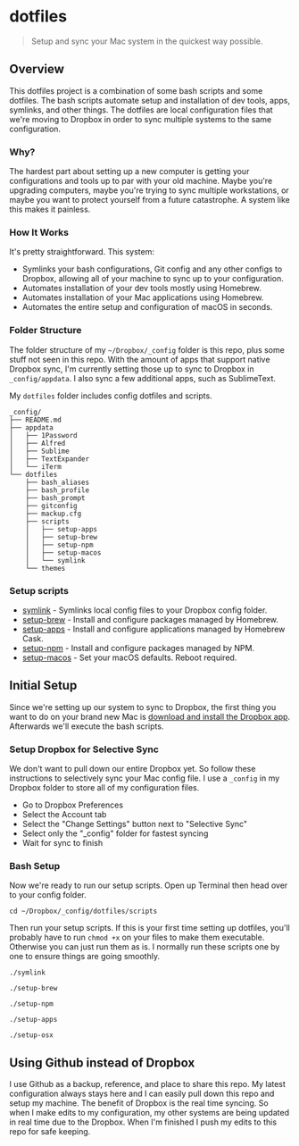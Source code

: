 # dotfiles
> Setup and sync your Mac system in the quickest way possible.



## Overview
This dotfiles project is a combination of some bash scripts and some dotfiles. The bash scripts automate setup and installation of dev tools, apps, symlinks, and other things. The dotfiles are local configuration files that we're moving to Dropbox in order to sync multiple systems to the same configuration.

### Why?
The hardest part about setting up a new computer is getting your configurations and tools up to par with your old machine. Maybe you're upgrading computers, maybe you're trying to sync multiple workstations, or maybe you want to protect yourself from a future catastrophe. A system like this makes it painless.

### How It Works
It's pretty straightforward. This system:

* Symlinks your bash configurations, Git config and any other configs to Dropbox, allowing all of your machine to sync up to your configuration.
* Automates installation of your dev tools mostly using Homebrew.
* Automates installation of your Mac applications using Homebrew.
* Automates the entire setup and configuration of macOS in seconds.

### Folder Structure
The folder structure of my `~/Dropbox/_config` folder is this repo, plus some stuff not seen in this repo. With the amount of apps that support native Dropbox sync, I'm currently setting those up to sync to Dropbox in `_config/appdata`. I also sync a few additional apps, such as SublimeText.

My `dotfiles` folder includes config dotfiles and scripts.

```shell
_config/
├── README.md
├── appdata
│   ├── 1Password
│   ├── Alfred
│   ├── Sublime
│   ├── TextExpander
│   └── iTerm
└── dotfiles
    ├── bash_aliases
    ├── bash_profile
    ├── bash_prompt
    ├── gitconfig
    ├── mackup.cfg
    ├── scripts
    │   ├── setup-apps
    │   ├── setup-brew
    │   ├── setup-npm
    │   ├── setup-macos
    │   └── symlink
    └── themes
```

### Setup scripts

* [symlink](/dotfiles/scripts/symlink) - Symlinks local config files to your Dropbox config folder.
* [setup-brew](/dotfiles/scripts/setup-brew) - Install and configure packages managed by Homebrew.
* [setup-apps](/dotfiles/scripts/setup-apps) - Install and configure applications managed by Homebrew Cask.
* [setup-npm](/dotfiles/scripts/setup-npm) - Install and configure packages managed by NPM.
* [setup-macos](/dotfiles/scripts/setup-macos) - Set your macOS defaults. Reboot required.



## Initial Setup

Since we're setting up our system to sync to Dropbox, the first thing you want to do on your brand new Mac is [download and install the Dropbox app](https://www.dropbox.com/downloading). Afterwards we'll execute the bash scripts.

### Setup Dropbox for Selective Sync
We don't want to pull down our entire Dropbox yet. So follow these instructions to selectively sync your Mac config file. I use a `_config` in my Dropbox folder to store all of my configuration files.

* Go to Dropbox Preferences
* Select the Account tab
* Select the "Change Settings" button next to "Selective Sync"
* Select only the "_config" folder for fastest syncing
* Wait for sync to finish

### Bash Setup
Now we're ready to run our setup scripts. Open up Terminal then head over to your config folder.

```shell
cd ~/Dropbox/_config/dotfiles/scripts
```
Then run your setup scripts. If this is your first time setting up dotfiles, you'll probably have to run `chmod +x` on your files to make them executable. Otherwise you can just run them as is. I normally run these scripts one by one to ensure things are going smoothly.

```shell
./symlink

./setup-brew

./setup-npm

./setup-apps

./setup-osx
```

## Using Github instead of Dropbox
I use Github as a backup, reference, and place to share this repo. My latest configuration always stays here and I can easily pull down this repo and setup my machine. The benefit of Dropbox is the real time syncing. So when I make edits to my configuration, my other systems are being updated in real time due to the Dropbox. When I'm finished I push my edits to this repo for safe keeping.